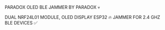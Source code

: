 PARADOX  OLED BLE JAMMER BY 
PARADOX 💀

 DUAL NRF24L01 MODULE, OLED DISPLAY
 ESP32 🔥 JAMMER FOR 2.4 GHZ BLE 
 DEVICES ✅
 
